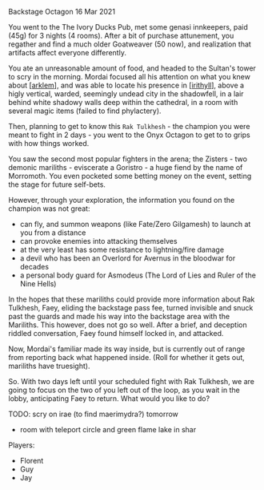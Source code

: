 Backstage Octagon
16 Mar 2021

You went to the The Ivory Ducks Pub, met some genasi innkeepers, paid (45g) for 3 nights (4 rooms).
After a bit of purchase attunement, you regather and find a much older Goatweaver (50 now), and realization that artifacts affect everyone differently.

You ate an unreasonable amount of food, and headed to the Sultan's tower to scry in the morning.
Mordai focused all his attention on what you knew about [[arklem]], and was able to locate his presence in [[irithyll]], above a higly vertical, warded, seemingly undead city in the shadowfell, in a lair behind white shadowy walls deep within the cathedral, in a room with several magic items (failed to find phylactery).

Then, planning to get to know this `Rak Tulkhesh` - the champion you were meant to fight in 2 days - you went to the Onyx Octagon to get to to grips with how things worked.

You saw the second most popular fighters in the arena; the Zisters - two demonic mariliths - eviscerate a Goristro - a huge fiend by the name of Morromoth. You even pocketed some betting money on the event, setting the stage for future self-bets.

However, through your exploration, the information you found on the champion was not great:
- can fly, and summon weapons (like Fate/Zero Gilgamesh) to launch at you from a distance
- can provoke enemies into attacking themselves
- at the very least has some resistance to lightning/fire damage
- a devil who has been an Overlord for Avernus in the bloodwar for decades
- a personal body guard for Asmodeus (The Lord of Lies and Ruler of the Nine Hells)

In the hopes that these mariliths could provide more information about Rak Tulkhesh, Faey, eliding the backstage pass fee, turned invisible and snuck past the guards and made his way into the backstage area with the Mariliths.
This however, does not go so well. After a brief, and deception riddled conversation, Faey found himself locked in, and attacked.

Now, Mordai's familiar made its way inside, but is currently out of range from reporting back what happened inside. (Roll for whether it gets out, mariliths have truesight).

So. With two days left until your scheduled fight with Rak Tulkhesh, we are going to focus on the two of you left out of the loop, as you wait in the lobby, anticipating Faey to return. What would you like to do?

TODO: scry on irae (to find maerimydra?) tomorrow
- room with teleport circle and green flame lake in shar

Players:
- Florent
- Guy
- Jay

[//begin]: # "Autogenerated link references for markdown compatibility"
[arklem]: ../npcs/arklem "Arklem Greeth"
[irithyll]: ../east/irithyll "Irithyll"
[//end]: # "Autogenerated link references"
